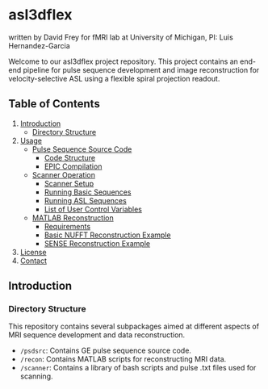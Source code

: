 # asl3dflex
written by David Frey for fMRI lab at University of Michigan, PI: Luis Hernandez-Garcia

Welcome to our asl3dflex project repository. This project contains an end-end pipeline for pulse sequence development and image reconstruction for velocity-selective ASL using a flexible spiral projection readout.

## Table of Contents

1. [Introduction](#introduction)
    - [Directory Structure](#directory-structure)
4. [Usage](#usage)
    - [Pulse Sequence Source Code](#pulse-sequence-source-code)
        - [Code Structure](#psd-code-structure)
        - [EPIC Compilation](#psd-compilation)
    - [Scanner Operation](#scanner-operation)
        - [Scanner Setup](#scanner-setup)
        - [Running Basic Sequences](#basic-sequences)
        - [Running ASL Sequences](#asl-sequences)
        - [List of User Control Variables](#scanner-variables)
    - [MATLAB Reconstruction](#matlab-reconstruction)
        - [Requirements](#recon-requirements)
        - [Basic NUFFT Reconstruction Example](#recon-example)
        - [SENSE Reconstruction Example](#sense-example)
6. [License](#license)
7. [Contact](#contact)

## Introduction

### Directory Structure
This repository contains several subpackages aimed at different aspects of MRI sequence development and data reconstruction. 

- `/psdsrc`: Contains GE pulse sequence source code.
- `/recon`: Contains MATLAB scripts for reconstructing MRI data.
- `/scanner`: Contains a library of bash scripts and pulse .txt files used for scanning.





